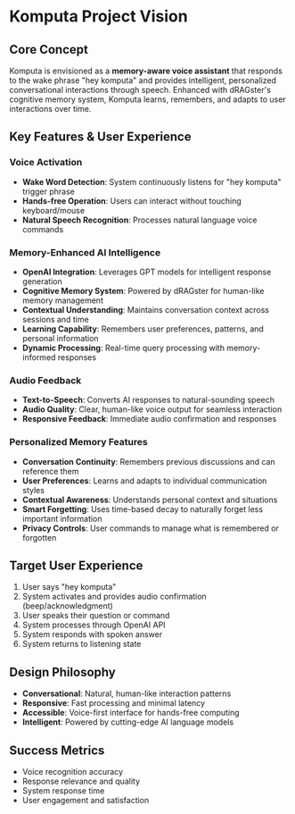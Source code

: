# Komputa Project Vision

## Core Concept
Komputa is envisioned as a **memory-aware voice assistant** that responds to the wake phrase "hey komputa" and provides intelligent, personalized conversational interactions through speech. Enhanced with dRAGster's cognitive memory system, Komputa learns, remembers, and adapts to user interactions over time.

## Key Features & User Experience

### Voice Activation
- **Wake Word Detection**: System continuously listens for "hey komputa" trigger phrase
- **Hands-free Operation**: Users can interact without touching keyboard/mouse
- **Natural Speech Recognition**: Processes natural language voice commands

### Memory-Enhanced AI Intelligence
- **OpenAI Integration**: Leverages GPT models for intelligent response generation
- **Cognitive Memory System**: Powered by dRAGster for human-like memory management
- **Contextual Understanding**: Maintains conversation context across sessions and time
- **Learning Capability**: Remembers user preferences, patterns, and personal information
- **Dynamic Processing**: Real-time query processing with memory-informed responses

### Audio Feedback
- **Text-to-Speech**: Converts AI responses to natural-sounding speech
- **Audio Quality**: Clear, human-like voice output for seamless interaction
- **Responsive Feedback**: Immediate audio confirmation and responses

### Personalized Memory Features
- **Conversation Continuity**: Remembers previous discussions and can reference them
- **User Preferences**: Learns and adapts to individual communication styles
- **Contextual Awareness**: Understands personal context and situations
- **Smart Forgetting**: Uses time-based decay to naturally forget less important information
- **Privacy Controls**: User commands to manage what is remembered or forgotten

## Target User Experience
1. User says "hey komputa" 
2. System activates and provides audio confirmation (beep/acknowledgment)
3. User speaks their question or command
4. System processes through OpenAI API
5. System responds with spoken answer
6. System returns to listening state

## Design Philosophy
- **Conversational**: Natural, human-like interaction patterns
- **Responsive**: Fast processing and minimal latency
- **Accessible**: Voice-first interface for hands-free computing
- **Intelligent**: Powered by cutting-edge AI language models

## Success Metrics
- Voice recognition accuracy
- Response relevance and quality
- System response time
- User engagement and satisfaction
